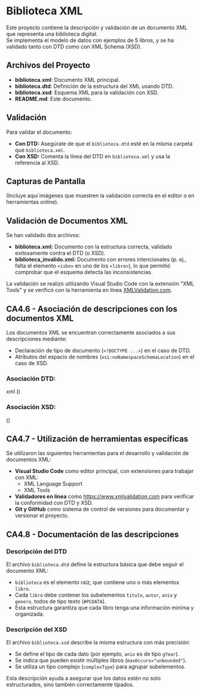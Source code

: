 # Biblioteca XML

Este proyecto contiene la descripción y validación de un documento XML que representa una biblioteca digital.  
Se implementa el modelo de datos con ejemplos de 5 libros, y se ha validado tanto con DTD como con XML Schema (XSD).

## Archivos del Proyecto

- **biblioteca.xml**: Documento XML principal.
- **biblioteca.dtd**: Definición de la estructura del XML usando DTD.
- **biblioteca.xsd**: Esquema XML para la validación con XSD.
- **README.md**: Este documento.

## Validación

Para validar el documento:
- **Con DTD:** Asegúrate de que el `biblioteca.dtd` esté en la misma carpeta que `biblioteca.xml`.  
- **Con XSD:** Comenta la línea del DTD en `biblioteca.xml` y usa la referencia al XSD.

## Capturas de Pantalla

(Incluye aquí imágenes que muestren la validación correcta en el editor o en herramientas online).

## Validación de Documentos XML

Se han validado dos archivos:
- **biblioteca.xml:** Documento con la estructura correcta, validado exitosamente contra el DTD (o XSD).
- **biblioteca_invalido.xml:** Documento con errores intencionales (p. ej., falta el elemento `<isbn>` en uno de los `<libro>`), lo que permitió comprobar que el esquema detecta las inconsistencias.

La validación se realizó utilizando Visual Studio Code con la extensión "XML Tools" y se verificó con la herramienta en línea [XMLValidation.com](https://www.xmlvalidation.com/).

## CA4.6 - Asociación de descripciones con los documentos XML

Los documentos XML se encuentran correctamente asociados a sus descripciones mediante:

- Declaración de tipo de documento (`<!DOCTYPE ...>`) en el caso de DTD.
- Atributos del espacio de nombres (`xsi:noNamespaceSchemaLocation`) en el caso de XSD.

### Asociación DTD:
xml
(<!DOCTYPE biblioteca SYSTEM "biblioteca.dtd">)

### Asociación XSD:
(<biblioteca xmlns:xsi="http://www.w3.org/2001/XMLSchema-instance"
            xsi:noNamespaceSchemaLocation="biblioteca.xsd">)

## CA4.7 - Utilización de herramientas específicas

Se utilizaron las siguientes herramientas para el desarrollo y validación de documentos XML:

- **Visual Studio Code** como editor principal, con extensiones para trabajar con XML:
  - XML Language Support
  - XML Tools
- **Validadores en línea** como https://www.xmlvalidation.com para verificar la conformidad con DTD y XSD.
- **Git y GitHub** como sistema de control de versiones para documentar y versionar el proyecto.

## CA4.8 - Documentación de las descripciones

### Descripción del DTD

El archivo `biblioteca.dtd` define la estructura básica que debe seguir el documento XML:

- `biblioteca` es el elemento raíz, que contiene uno o más elementos `libro`.
- Cada `libro` debe contener los subelementos `titulo`, `autor`, `anio` y `genero`, todos de tipo texto (`#PCDATA`).
- Esta estructura garantiza que cada libro tenga una información mínima y organizada.

### Descripción del XSD

El archivo `biblioteca.xsd` describe la misma estructura con más precisión:

- Se define el tipo de cada dato (por ejemplo, `anio` es de tipo `gYear`).
- Se indica que pueden existir múltiples libros (`maxOccurs="unbounded"`).
- Se utiliza un tipo complejo (`complexType`) para agrupar subelementos.

Esta descripción ayuda a asegurar que los datos estén no solo estructurados, sino también correctamente tipados.


